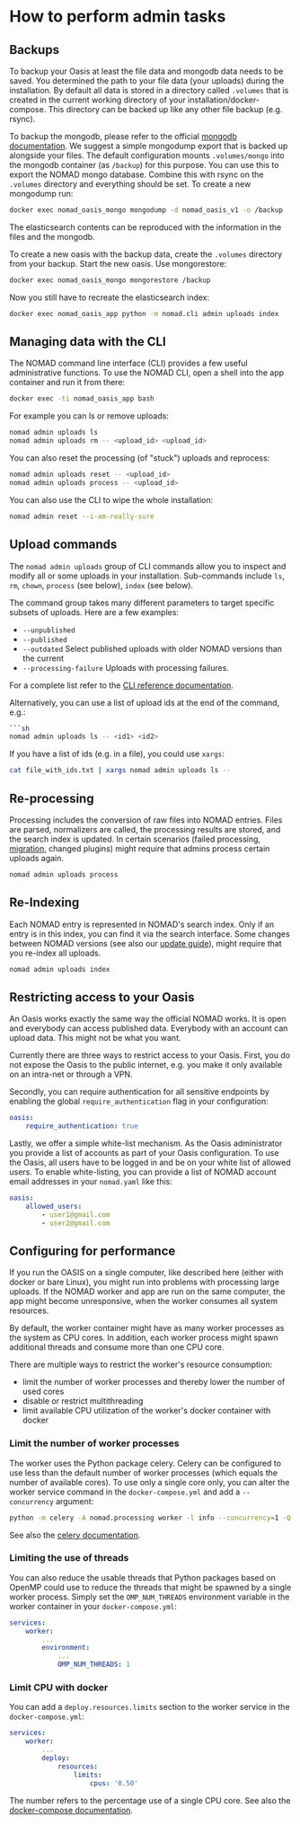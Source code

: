 # How to perform admin tasks

## Backups

To backup your Oasis at least the file data and mongodb data needs to be saved. You determined the path to your file data (your uploads) during the installation. By
default all data is stored in a directory called `.volumes` that is created in the
current working directory of your installation/docker-compose. This directory can be backed up like any other file backup (e.g. rsync).

To backup the mongodb, please refer to the official [mongodb documentation](https://docs.mongodb.com/manual/core/backups/). We suggest a simple mongodump export that is backed up alongside your files. The default configuration mounts `.volumes/mongo` into the mongodb container (as `/backup`) for this purpose. You can use this to export the NOMAD mongo database. Combine this with rsync on the `.volumes` directory and everything should be set. To create a new mongodump run:

```sh
docker exec nomad_oasis_mongo mongodump -d nomad_oasis_v1 -o /backup
```

The elasticsearch contents can be reproduced with the information in the files and the mongodb.

To create a new oasis with the backup data, create the `.volumes` directory from your backup. Start the new oasis. Use mongorestore:

```sh
docker exec nomad_oasis_mongo mongorestore /backup
```

Now you still have to recreate the elasticsearch index:

```sh
docker exec nomad_oasis_app python -m nomad.cli admin uploads index
```

## Managing data with the CLI

The NOMAD command line interface (CLI) provides a few useful administrative functions. To use the NOMAD CLI, open a shell into the app container and run it from there:

```sh
docker exec -ti nomad_oasis_app bash
```

For example you can ls or remove uploads:

```sh
nomad admin uploads ls
nomad admin uploads rm -- <upload_id> <upload_id>
```

You can also reset the processing (of "stuck") uploads and reprocess:

```sh
nomad admin uploads reset -- <upload_id>
nomad admin uploads process -- <upload_id>
```

You can also use the CLI to wipe the whole installation:

```sh
nomad admin reset --i-am-really-sure
```

## Upload commands

The `nomad admin uploads` group of CLI commands allow you to inspect and modify
all or some uploads in your installation. Sub-commands include `ls`, `rm`,
`chown`, `process` (see below), `index` (see below).

The command group takes many different parameters to target specific subsets of uploads.
Here are a few examples:

- `--unpublished`
- `--published`
- `--outdated` Select published uploads with older NOMAD versions than the current
- `--processing-failure` Uploads with processing failures.

For a complete list refer to the [CLI reference documentation](../../reference/cli.md#nomad-admin-uploads).

Alternatively, you can use a list of upload ids at the end of the command, e.g.:

```sh
```sh
nomad admin uploads ls -- <id1> <id2>
```

If you have a list of ids (e.g. in a file), you could use `xargs`:

```sh
cat file_with_ids.txt | xargs nomad admin uploads ls --
```

## Re-processing

Processing includes the conversion of raw files into NOMAD entries. Files are parsed,
normalizers are called, the processing results are stored, and the search index
is updated. In certain scenarios (failed processing, [migration](update.md#migration-steps),
changed plugins) might require that admins process certain uploads again.

```sh
nomad admin uploads process
```

## Re-Indexing

Each NOMAD entry is represented in NOMAD's search index. Only if an entry is in this
index, you can find it via the search interface. Some changes between NOMAD versions
(see also our [update guide](update.md#migration-steps)), might require that
you re-index all uploads.

```sh
nomad admin uploads index
```

## Restricting access to your Oasis

An Oasis works exactly the same way the official NOMAD works. It is open and everybody
can access published data. Everybody with an account can upload data. This might not be
what you want.

Currently there are three ways to restrict access to your Oasis. First, you do not
expose the Oasis to the public internet, e.g. you make it only available on an intra-net or
through a VPN.

Secondly, you can require authentication for all sensitive endpoints by enabling
the global `require_authentication` flag in your configuration:

```yaml
oasis:
    require_authentication: true
```

Lastly, we offer a simple white-list mechanism. As the Oasis administrator you provide a
list of accounts as part of your Oasis configuration. To use the Oasis, all users have to
be logged in and be on your white list of allowed users. To enable white-listing, you
can provide a list of NOMAD account email addresses in your `nomad.yaml` like this:

```yaml
oasis:
    allowed_users:
        - user1@gmail.com
        - user2@gmail.com
```

## Configuring for performance

If you run the OASIS on a single computer, like described here (either with docker or bare
Linux), you might run into problems with processing large uploads. If the NOMAD worker
and app are run on the same computer, the app might become unresponsive, when the worker
consumes all system resources.

By default, the worker container might have as many worker processes as the system as CPU cores.
In addition, each worker process might spawn additional threads and consume
more than one CPU core.

There are multiple ways to restrict the worker's resource consumption:

- limit the number of worker processes and thereby lower the number of used cores
- disable or restrict multithreading
- limit available CPU utilization of the worker's docker container with docker

### Limit the number of worker processes

The worker uses the Python package celery. Celery can be configured to use less than the
default number of worker processes (which equals the number of available cores). To use only
a single core only, you can alter the worker service command in the `docker-compose.yml` and
add a `--concurrency` argument:

```sh
python -m celery -A nomad.processing worker -l info --concurrency=1 -Q celery
```

See also the [celery documentation](https://docs.celeryproject.org/en/stable/userguide/workers.html#id1).

### Limiting the use of threads

You can also reduce the usable threads that Python packages based on OpenMP could use to
reduce the threads that might be spawned by a single worker process. Simply set the `OMP_NUM_THREADS`
environment variable in the worker container in your `docker-compose.yml`:

```yml
services:
    worker:
        ...
        environment:
            ...
            OMP_NUM_THREADS: 1
```

### Limit CPU with docker

You can add a `deploy.resources.limits` section to the worker service in the `docker-compose.yml`:

```yml
services:
    worker:
        ...
        deploy:
            resources:
                limits:
                    cpus: '0.50'
```

The number refers to the percentage use of a single CPU core.
See also the [docker-compose documentation](https://docs.docker.com/compose/compose-file/compose-file-v3/#resources).
